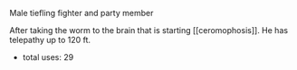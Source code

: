 Male tiefling fighter and party member

After taking the worm to the brain that is starting [[ceromophosis]]. He has telepathy up to 120 ft.
- total uses: 29 